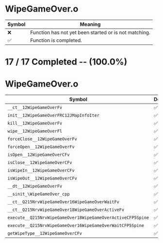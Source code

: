 # WipeGameOver.o
| Symbol | Meaning 
| ------------- | ------------- 
| :x: | Function has not yet been started or is not matching. 
| :white_check_mark: | Function is completed. 


# 17 / 17 Completed -- (100.0%)
# WipeGameOver.o
| Symbol | Decompiled? |
| ------------- | ------------- |
| `__ct__12WipeGameOverFv` | :white_check_mark: |
| `init__12WipeGameOverFRC12JMapInfoIter` | :white_check_mark: |
| `kill__12WipeGameOverFv` | :white_check_mark: |
| `wipe__12WipeGameOverFl` | :white_check_mark: |
| `forceClose__12WipeGameOverFv` | :white_check_mark: |
| `forceOpen__12WipeGameOverFv` | :white_check_mark: |
| `isOpen__12WipeGameOverCFv` | :white_check_mark: |
| `isClose__12WipeGameOverCFv` | :white_check_mark: |
| `isWipeIn__12WipeGameOverCFv` | :white_check_mark: |
| `isWipeOut__12WipeGameOverCFv` | :white_check_mark: |
| `__dt__12WipeGameOverFv` | :white_check_mark: |
| `__sinit_\WipeGameOver_cpp` | :white_check_mark: |
| `__ct__Q215NrvWipeGameOver16WipeGameOverWaitFv` | :white_check_mark: |
| `__ct__Q215NrvWipeGameOver18WipeGameOverActiveFv` | :white_check_mark: |
| `execute__Q215NrvWipeGameOver18WipeGameOverActiveCFP5Spine` | :white_check_mark: |
| `execute__Q215NrvWipeGameOver16WipeGameOverWaitCFP5Spine` | :white_check_mark: |
| `getWipeType__12WipeGameOverCFv` | :white_check_mark: |
